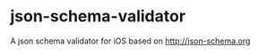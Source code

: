 json-schema-validator
=====================

A json schema validator for iOS based on http://json-schema.org
